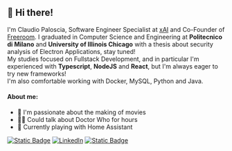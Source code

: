 ## 👋 Hi there!
I'm Claudio Paloscia, Software Engineer Specialist at [xAI](https://x.ai) and Co-Founder of [Freeroom](https://freeroom.digital). I graduated in Computer Science and Engineering at **Politecnico di Milano** and **University of Illinois Chicago** with a thesis about security analysis of Electron Applications, stay tuned!<br/>
My studies focused on Fullstack Development, and in particular I'm experienced with **Typescript**, **NodeJS** and **React**, but I'm always eager to try new frameworks!<br/>
I'm also comfortable working with Docker, MySQL, Python and Java.

#### About me:
- 🎥 I'm passionate about the making of movies
- 🧑‍🚀 Could talk about Doctor Who for hours
- 🤖 Currently playing with Home Assistant

[![Static Badge](https://img.shields.io/badge/Portfolio-darkslateblue)](https://paloscia.com)
[![LinkedIn](https://img.shields.io/badge/-LinkedIn-blue?style=flat&logo=Linkedin&logoColor=white)](https://www.linkedin.com/in/claudio-paloscia)
[![Static Badge](https://img.shields.io/badge/Contact%20me-darkorange?logo=maildotru)](mailto:claudio@paloscia.com)


